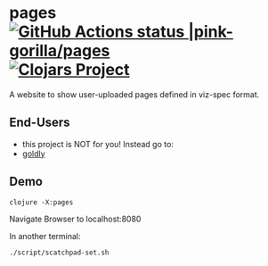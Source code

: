 # pages [![GitHub Actions status |pink-gorilla/pages](https://github.com/pink-gorilla/pages/workflows/CI/badge.svg)](https://github.com/pink-gorilla/pages/actions?workflow=CI)[![Clojars Project](https://img.shields.io/clojars/v/org.pinkgorilla/pages.svg)](https://clojars.org/org.pinkgorilla/pages)

A website to show user-uploaded pages defined in viz-spec format.

## End-Users
- this project is NOT for you! Instead go to:
- [goldly](https://github.com/pink-gorilla/goldly)

## Demo

```
clojure -X:pages
```
Navigate Browser to localhost:8080

In another terminal:
```
./script/scatchpad-set.sh
```

